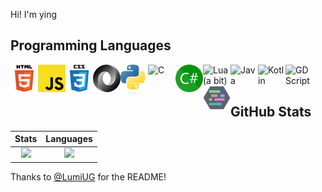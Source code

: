 Hi! I'm ying<br>
<!-- <img src="https://komarev.com/ghpvc/?username=LumiUG"> -->

## Programming Languages

<a href="https://www.w3.org/html">
	<img align=left alt="HTML W3Schools" width="44px" src="https://github.com/LumiUG/LumiUG/blob/main/images/html5.svg"/>
</a>
<a href="https://developer.mozilla.org/docs/Web/JavaScript">
	<img align=left alt="Javascript" width="44px" src="https://github.com/LumiUG/LumiUG/blob/main/images/javascript.svg"/>
</a>
<a href="https://www.w3schools.com/css">
	<img align=left alt="CSS" width="44px" src="https://github.com/LumiUG/LumiUG/blob/main/images/css.svg"/>
</a>
<a href="https://www.json.org/json-es.html">
	<img align=left alt="Json" width="44px" src="https://github.com/LumiUG/LumiUG/blob/main/images/json.svg"/>
</a>
<a href="https://www.python.org">
	<img align=left alt="Python" width="44px" src="https://github.com/LumiUG/LumiUG/blob/main/images/python.svg"/>
</a>
<a href="https://en.wikipedia.org/wiki/C_(programming_language)">
	<img align=left alt="C" width="44px" src="https://upload.wikimedia.org/wikipedia/commons/thumb/1/18/C_Programming_Language.svg/1853px-C_Programming_Language.svg.png"/>
</a>
<a href="https://learn.microsoft.com/es-es/dotnet/csharp">
	<img align=left alt="C# (a bit)" width="44px" src="https://github.com/LumiUG/LumiUG/blob/main/images/csharp.png"/>
</a>
<a href="https://www.lua.org/">
	<img align=left alt="Lua (a bit)" width="44px" src="https://static.wikia.nocookie.net/roblox/images/8/85/Lua_language.png/revision/latest?cb=20211107010141"/>
</a>
<!-- <a href="https://wikipedia.org/wiki/C%2B%2B">
	<img align=left alt="C++" width="44px" src="https://github.com/LumiUG/LumiUG/blob/main/images/cpp.svg"/>
</a> -->

<a href="https://www.java.com/en/">
	<img align=left alt="Java" width="44px" src="https://www.citypng.com/public/uploads/preview/hd-java-logo-transparent-background-701751694771845zainlxmlfo.png"/>
</a>
<a href="https://kotlinlang.org/">
	<img align=left alt="Kotlin" width="44px" src="https://upload.wikimedia.org/wikipedia/commons/thumb/7/74/Kotlin_Icon.png/1200px-Kotlin_Icon.png"/>
</a>
<a href="https://gdscript.com/">
	<img align=left alt="GDScript" width="44px" src="https://upload.wikimedia.org/wikipedia/commons/6/6a/Godot_icon.svg"/>
</a>
<a href="https://minecraft.fandom.com/wiki/Function_(Java_Edition)">
	<img align=left alt="MCFunction" width="44px" src="https://github.com/LumiUG/LumiUG/blob/main/images/mcfunction.png"/>
</a>
<!-- <a href="https://git-scm.com">
	<img align=left alt="Git" width="44px" src="https://github.com/LumiUG/LumiUG/blob/main/images/git.svg"/>
</a> -->
<!-- <a href="https://unity.com">
	<img align=left alt="Unity" width="44px" src="https://github.com/LumiUG/LumiUG/blob/main/images/unity.png"/>
</a>
<a href="https://www.unrealengine.com">
	<img align=left alt="Unreal Engine" width="44px" src="https://github.com/LumiUG/LumiUG/blob/main/images/unreal.svg"/>
</a>
<a href="https://en.wikipedia.org/wiki/Bash_(Unix_shell)">
	<img align=left alt="Bash" width="44px" src="https://github.com/LumiUG/LumiUG/blob/main/images/bash.png"/>
</a>--><br><br> 

## GitHub Stats
| Stats | Languages |
| :---: | :---: |
| <img src="https://github-readme-stats.vercel.app/api?username=yingsonic&title_color=DA7885&text_color=E1B2A2&show_icons=true&icon_color=BB8470&bg_color=170F0C&hide_border=true&locale=en"><br> | <img src="https://github-readme-stats.vercel.app/api/top-langs?username=yingsonic&theme=gruvbox&show_icons=true&hide_border=true&locale=en&layout=compact"> |

<p>
    Thanks to <a href=https://github.com/LumiUG>@LumiUG</a> for the README!
</p>
